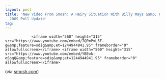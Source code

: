 ```yaml
---
layout: post
title: 'New Video From Smosh: A Hairy Situation With Billy Mays &amp; Food Battle
  2009 Poll Update'
tag: 
---
```



                <iframe width="560" height="315" src="https://www.youtube.com/embed/7QPmPxL5F-g&amp;feature=sdig&amp;et=1244944941.95" frameborder="0" allowfullscreen></iframe> <iframe width="560" height="315" src="https://www.youtube.com/embed/YBEwk-oSoqQ&amp;feature=sdig&amp;et=1244944941.95" frameborder="0" allowfullscreen></iframe>
<p>(via <a href="http://www.smosh.com/">smosh.com</a>)</p>
            
